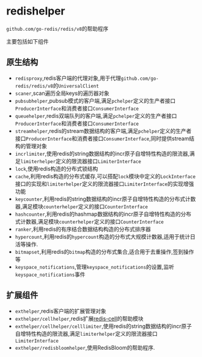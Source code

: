# redishelper

`github.com/go-redis/redis/v8`的帮助程序

主要包括如下组件

## 原生结构

+ `redisproxy`,redis客户端的代理对象,用于代理`github.com/go-redis/redis/v8`的`UniversalClient`
+ `scaner`,scan遍历全局keys的遍历器对象
+ `pubsubhelper`,pubsub模式的客户端,满足`pchelper`定义的生产者接口`ProducerInterface`和消费者接口`ConsumerInterface`
+ `queuehelper`,redis双端队列的客户端,满足`pchelper`定义的生产者接口`ProducerInterface`和消费者接口`ConsumerInterface`
+ `streamhelper`,redis的stream数据结构的客户端,满足`pchelper`定义的生产者接口`ProducerInterface`和消费者接口`ConsumerInterface`,同时提供stream结构的管理对象
+ `incrlimiter`,使用redis的string数据结构的incr原子自增特性构造的限流器,满足`limiterhelper`定义的限流器接口`LimiterInterface`
+ `lock`,使用redis构造的分布式锁结构
+ `cache`,利用redis构造的分布式缓存,可以搭配`lock`模块中定义的`LockInterface`接口的实现和`limiterhelper`定义的限流器接口`LimiterInterface`的实现增强功能
+ `keycounter`,利用redis的string数据结构的incr原子自增特性构造的分布式计数器,满足模块`counterhelper`定义的接口`CounterInterface`
+ `hashcounter`,利用redis的hashmap数据结构的incr原子自增特性构造的分布式计数器,满足模块`counterhelper`定义的接口`CounterInterface`
+ `ranker`,利用redis的有序结合数据结构构造的分布式排序器
+ `hypercount`,利用redis的`hypercount`构造的分布式大规模计数器,适用于统计日活等操作.
+ `bitmapset`,利用redis的`bitmap`构造的分布式集合,适合用于去重操作,签到操作等
+ `keyspace_notifications`,管理`keyspace_notifications`的设置,监听`keyspace_notifications`事件

## 扩展组件

+ `exthelper`,redis客户端的扩展管理对象
+ `exthelper/cellhelper`,redis扩展[redis-cell](https://github.com/brandur/redis-cell)的帮助模块
+ `exthelper/cellhelper/celllimiter`,使用redis的string数据结构的incr原子自增特性构造的限流器,满足`limiterhelper`定义的限流器接口`LimiterInterface`
+ `exthelper/redisbloomhelper`,使用RedisBloom的帮助程序.